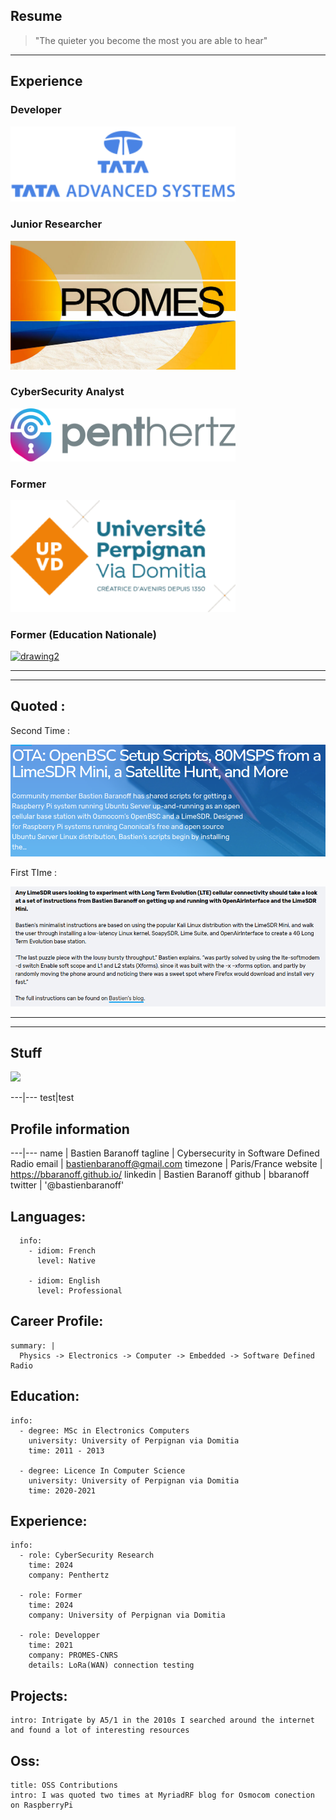 ## Resume

> "The quieter you become the most you are able to hear"

---
## Experience  

### Developer  

<a href="https://www.tataadvancedsystems.com/"><img src="https://github.com/bbaranoff/bbaranoff.github.io/blob/main/assets/tata.png?raw=true" style="display: center" alt="drawing0" width="360"></a> 

### Junior Researcher 
  
<a href="https://www.promes.cnrs.fr/"><img src="https://github.com/bbaranoff/bbaranoff.github.io/blob/main/assets/cropped-PROMES-LONG-petit-pour-web.jpg?raw=true" style="display: center" alt="drawing1" width="360"></a>

### CyberSecurity Analyst  
  
<a href="https://penthertz.com/"><img src="https://github.com/bbaranoff/bbaranoff.github.io/blob/main/assets/Penthertz_logo.png?raw=true" style="display: center" alt="drawing2" width="360"></a>    
  
### Former  
  
<a href="https://univ-perp.fr/"><img src="https://github.com/bbaranoff/bbaranoff.github.io/blob/main/assets/upvd.png?raw=true" width="360"></a>  
  
### Former (Education Nationale)  
  
<a href="https://www.education.gouv.fr/"><img src="https://bigbluebutton.org/wp-content/uploads/2022/11/france-copy.jpg"  alt="drawing2" width="360"></a>


---

---

## Quoted :

Second Time :  

[![](assets/myriad.png)](https://myriadrf.org/news/ota-openbsc-setup-scripts-80msps-from-a-limesdr-mini-a-satellite-hunt-and-more/)

First TIme :  

[![image](assets/myriad2.png)](https://myriadrf.org/news/ota-openbsc-setup-scripts-80msps-from-a-limesdr-mini-a-satellite-hunt-and-more/)

---

---

## Stuff

[![](https://github.com/bbaranoff/bbaranoff.github.io/blob/main/assets/output.gif?raw=true)](https://x.com/i/status/1763577169865826734)


---|---
test|test



## Profile information
    
---|---
name | Bastien Baranoff
tagline | Cybersecurity in Software Defined Radio
email | bastienbaranoff@gmail.com
timezone | Paris/France
website | https://bbaranoff.github.io/
linkedin | Bastien Baranoff
github | bbaranoff
twitter | '@bastienbaranoff'
    
## Languages:

      info:
        - idiom: French
          level: Native

        - idiom: English
          level: Professional

## Career Profile:
    summary: |
      Physics -> Electronics -> Computer -> Embedded -> Software Defined Radio

## Education:
    info:
      - degree: MSc in Electronics Computers 
        university: University of Perpignan via Domitia
        time: 2011 - 2013

      - degree: Licence In Computer Science
        university: University of Perpignan via Domitia
        time: 2020-2021

## Experience:

    info:
      - role: CyberSecurity Research
        time: 2024
        company: Penthertz

      - role: Former
        time: 2024
        company: University of Perpignan via Domitia

      - role: Developper
        time: 2021
        company: PROMES-CNRS
        details: LoRa(WAN) connection testing

## Projects:
    intro: Intrigate by A5/1 in the 2010s I searched around the internet and found a lot of interesting resources

## Oss:
    title: OSS Contributions
    intro: I was quoted two times at MyriadRF blog for Osmocom conection on RaspberryPi
